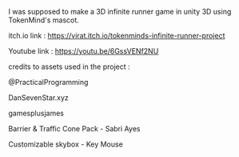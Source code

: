 I was supposed to make a 3D infinite runner game in unity 3D using TokenMind's mascot.


itch.io link : https://virat.itch.io/tokenminds-infinite-runner-project

Youtube link : https://youtu.be/6GssVENf2NU



credits to assets used in the project : 

@PracticalProgramming

DanSevenStar.xyz

gamesplusjames

Barrier & Traffic Cone Pack - Sabri Ayes

Customizable skybox - Key Mouse

